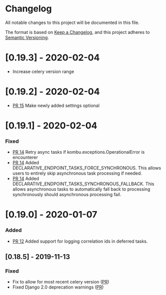 # Changelog
All notable changes to this project will be documented in this file.

The format is based on [Keep a Changelog](https://keepachangelog.com/en/1.0.0/),
and this project adheres to [Semantic
Versioning](https://semver.org/spec/v2.0.0.html).

# [0.19.3] - 2020-02-04
- Increase celery version range

# [0.19.2] - 2020-02-04
- [PR 15](https://github.com/salesforce/django-declarative-apis/pull/15) Make newly added settings optional

# [0.19.1] - 2020-02-04
### Fixed
- [PR 14](https://github.com/salesforce/django-declarative-apis/pull/14) Retry async tasks if kombu.exceptions.OperationalError is encounterer
- [PR 14](https://github.com/salesforce/django-declarative-apis/pull/14) Added DECLARATIVE_ENDPOINT_TASKS_FORCE_SYNCHRONOUS. This allows users to entirely skip asynchronous task processing if needed.
- [PR 14](https://github.com/salesforce/django-declarative-apis/pull/14) Added DECLARATIVE_ENDPOINT_TASKS_SYNCHRONOUS_FALLBACK. This allows asynchronous tasks to automatically fall back to processing synchronously should asynchronous processing fail.

# [0.19.0] - 2020-01-07
### Added
- [PR 12](https://github.com/salesforce/django-declarative-apis/pull/12) Added support for logging correlation ids in deferred tasks.

## [0.18.5] - 2019-11-13
### Fixed
- Fix to allow for most recent celery version ([PR](https://github.com/salesforce/django-declarative-apis/pull/10))
- Fixed Django 2.0 deprecation warnings ([PR](https://github.com/salesforce/django-declarative-apis/pull/9))
